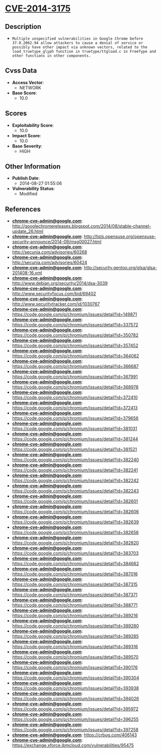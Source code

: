 
# [CVE-2014-3175](https://cve.mitre.org/cgi-bin/cvename.cgi?name=CVE-2014-3175)

## Description

- `Multiple unspecified vulnerabilities in Google Chrome before 37.0.2062.94 allow attackers to cause a denial of service or possibly have other impact via unknown vectors, related to the load_truetype_glyph function in truetype/ttgload.c in FreeType and other functions in other components.`

## Cvss Data

- **Access Vector**:
  - NETWORK
- **Base Score**:
  - 10.0

## Scores

- **Exploitability Score**:
  - 10.0
- **Impact Score**:
  - 10.0
- **Base Severity**:
  - HIGH

## Other Information

- **Publish Date**:
  - 2014-08-27 01:55:06
- **Vulnerability Status**:
  - Modified

## References

- **chrome-cve-admin@google.com**: http://googlechromereleases.blogspot.com/2014/08/stable-channel-update_26.html
- **chrome-cve-admin@google.com**: http://lists.opensuse.org/opensuse-security-announce/2014-09/msg00027.html
- **chrome-cve-admin@google.com**: http://secunia.com/advisories/60268
- **chrome-cve-admin@google.com**: http://secunia.com/advisories/60424
- **chrome-cve-admin@google.com**: http://security.gentoo.org/glsa/glsa-201408-16.xml
- **chrome-cve-admin@google.com**: http://www.debian.org/security/2014/dsa-3039
- **chrome-cve-admin@google.com**: http://www.securityfocus.com/bid/69402
- **chrome-cve-admin@google.com**: http://www.securitytracker.com/id/1030767
- **chrome-cve-admin@google.com**: https://code.google.com/p/chromium/issues/detail?id=149871
- **chrome-cve-admin@google.com**: https://code.google.com/p/chromium/issues/detail?id=337572
- **chrome-cve-admin@google.com**: https://code.google.com/p/chromium/issues/detail?id=350782
- **chrome-cve-admin@google.com**: https://code.google.com/p/chromium/issues/detail?id=357452
- **chrome-cve-admin@google.com**: https://code.google.com/p/chromium/issues/detail?id=364062
- **chrome-cve-admin@google.com**: https://code.google.com/p/chromium/issues/detail?id=366687
- **chrome-cve-admin@google.com**: https://code.google.com/p/chromium/issues/detail?id=367991
- **chrome-cve-admin@google.com**: https://code.google.com/p/chromium/issues/detail?id=368978
- **chrome-cve-admin@google.com**: https://code.google.com/p/chromium/issues/detail?id=372410
- **chrome-cve-admin@google.com**: https://code.google.com/p/chromium/issues/detail?id=372413
- **chrome-cve-admin@google.com**: https://code.google.com/p/chromium/issues/detail?id=379656
- **chrome-cve-admin@google.com**: https://code.google.com/p/chromium/issues/detail?id=381031
- **chrome-cve-admin@google.com**: https://code.google.com/p/chromium/issues/detail?id=381244
- **chrome-cve-admin@google.com**: https://code.google.com/p/chromium/issues/detail?id=381521
- **chrome-cve-admin@google.com**: https://code.google.com/p/chromium/issues/detail?id=382240
- **chrome-cve-admin@google.com**: https://code.google.com/p/chromium/issues/detail?id=382241
- **chrome-cve-admin@google.com**: https://code.google.com/p/chromium/issues/detail?id=382242
- **chrome-cve-admin@google.com**: https://code.google.com/p/chromium/issues/detail?id=382243
- **chrome-cve-admin@google.com**: https://code.google.com/p/chromium/issues/detail?id=382601
- **chrome-cve-admin@google.com**: https://code.google.com/p/chromium/issues/detail?id=382606
- **chrome-cve-admin@google.com**: https://code.google.com/p/chromium/issues/detail?id=382639
- **chrome-cve-admin@google.com**: https://code.google.com/p/chromium/issues/detail?id=382656
- **chrome-cve-admin@google.com**: https://code.google.com/p/chromium/issues/detail?id=382820
- **chrome-cve-admin@google.com**: https://code.google.com/p/chromium/issues/detail?id=383703
- **chrome-cve-admin@google.com**: https://code.google.com/p/chromium/issues/detail?id=384662
- **chrome-cve-admin@google.com**: https://code.google.com/p/chromium/issues/detail?id=387016
- **chrome-cve-admin@google.com**: https://code.google.com/p/chromium/issues/detail?id=387315
- **chrome-cve-admin@google.com**: https://code.google.com/p/chromium/issues/detail?id=387371
- **chrome-cve-admin@google.com**: https://code.google.com/p/chromium/issues/detail?id=388771
- **chrome-cve-admin@google.com**: https://code.google.com/p/chromium/issues/detail?id=389216
- **chrome-cve-admin@google.com**: https://code.google.com/p/chromium/issues/detail?id=389280
- **chrome-cve-admin@google.com**: https://code.google.com/p/chromium/issues/detail?id=389285
- **chrome-cve-admin@google.com**: https://code.google.com/p/chromium/issues/detail?id=389316
- **chrome-cve-admin@google.com**: https://code.google.com/p/chromium/issues/detail?id=389570
- **chrome-cve-admin@google.com**: https://code.google.com/p/chromium/issues/detail?id=390176
- **chrome-cve-admin@google.com**: https://code.google.com/p/chromium/issues/detail?id=390304
- **chrome-cve-admin@google.com**: https://code.google.com/p/chromium/issues/detail?id=393938
- **chrome-cve-admin@google.com**: https://code.google.com/p/chromium/issues/detail?id=394026
- **chrome-cve-admin@google.com**: https://code.google.com/p/chromium/issues/detail?id=395972
- **chrome-cve-admin@google.com**: https://code.google.com/p/chromium/issues/detail?id=396255
- **chrome-cve-admin@google.com**: https://code.google.com/p/chromium/issues/detail?id=397258
- **chrome-cve-admin@google.com**: https://crbug.com/406143
- **chrome-cve-admin@google.com**: https://exchange.xforce.ibmcloud.com/vulnerabilities/95475

